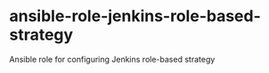 # ansible-role-jenkins-role-based-strategy
Ansible role for configuring Jenkins role-based strategy
